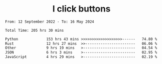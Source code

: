 <h1 align="center">
I click buttons
</h1>

<!--START_SECTION:waka-->

```txt
From: 12 September 2022 - To: 16 May 2024

Total Time: 205 hrs 30 mins

Python             153 hrs 43 mins >>>>>>>>>>>>>>>>>>>------   74.80 %
Rust               12 hrs 27 mins  >>-----------------------   06.06 %
Other              9 hrs 19 mins   >------------------------   04.54 %
JSON               6 hrs 3 mins    >------------------------   02.95 %
JavaScript         4 hrs 29 mins   >------------------------   02.19 %
```

<!--END_SECTION:waka-->
